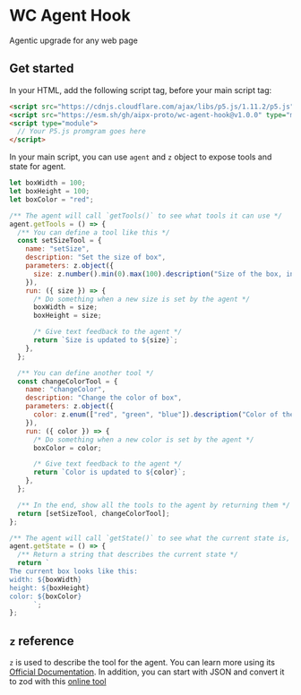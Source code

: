 # WC Agent Hook

Agentic upgrade for any web page

## Get started

In your HTML, add the following script tag, before your main script tag:

```html
<script src="https://cdnjs.cloudflare.com/ajax/libs/p5.js/1.11.2/p5.js"></script>
<script src="https://esm.sh/gh/aipx-proto/wc-agent-hook@v1.0.0" type="module"></script>
<script type="module">
  // Your P5.js promgram goes here
</script>
```

In your main script, you can use `agent` and `z` object to expose tools and state for agent.

```js
let boxWidth = 100;
let boxHeight = 100;
let boxColor = "red";

/** The agent will call `getTools()` to see what tools it can use */
agent.getTools = () => {
  /** You can define a tool like this */
  const setSizeTool = {
    name: "setSize",
    description: "Set the size of box",
    parameters: z.object({
      size: z.number().min(0).max(100).description("Size of the box, in pixel"),
    }),
    run: ({ size }) => {
      /* Do something when a new size is set by the agent */
      boxWidth = size;
      boxHeight = size;

      /* Give text feedback to the agent */
      return `Size is updated to ${size}`;
    },
  };

  /** You can define another tool */
  const changeColorTool = {
    name: "changeColor",
    description: "Change the color of box",
    parameters: z.object({
      color: z.enum(["red", "green", "blue"]).description("Color of the box"),
    }),
    run: ({ color }) => {
      /* Do something when a new color is set by the agent */
      boxColor = color;

      /* Give text feedback to the agent */
      return `Color is updated to ${color}`;
    },
  };

  /** In the end, show all the tools to the agent by returning them */
  return [setSizeTool, changeColorTool];
};

/** The agent will call `getState()` to see what the current state is, which can inform its tool use */
agent.getState = () => {
  /** Return a string that describes the current state */
  return `
The current box looks like this:
width: ${boxWidth}
height: ${boxHeight} 
color: ${boxColor}
      `;
};
```

## `z` reference

`z` is used to describe the tool for the agent. You can learn more using its [Official Documentation](https://zod.dev/?id=basic-usage). In addition, you can start with JSON and convert it to zod with this [online tool](https://transform.tools/json-to-zod)
